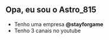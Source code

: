## Opa, eu sou o Astro_815

- Tenho uma empresa **@stayforgame**
- Tenho 3 canais no youtube

<!---
Astro815/Astro815 is a ✨ special ✨ repository because its `README.md` (this file) appears on your GitHub profile.
You can click the Preview link to take a look at your changes.
--->
